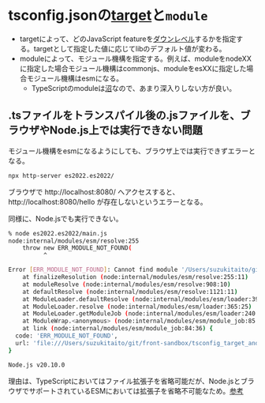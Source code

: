 # tsconfig.jsonの[target](https://www.typescriptlang.org/tsconfig/#target)と`module`

- targetによって、どのJavaScript featureを[ダウンレベル](https://www.typescriptlang.org/ja/tsconfig/#:~:text=%E3%83%80%E3%82%A6%E3%83%B3%E3%83%AC%E3%83%99%E3%83%AB%E5%8C%96%E3%81%AF%E3%80%81%E5%8F%A4%E3%81%84%E3%83%90%E3%83%BC%E3%82%B8%E3%83%A7%E3%83%B3%E3%81%AE%20JavaScript%20%E3%81%AB%E3%83%88%E3%83%A9%E3%83%B3%E3%82%B9%E3%83%91%E3%82%A4%E3%83%AB%E3%81%99%E3%82%8B%E3%81%A8%E3%81%84%E3%81%86%E6%84%8F%E5%91%B3%E3%81%AE%20TypeScript%20%E3%81%AE%E7%94%A8%E8%AA%9E%E3%81%A7%E3%81%99%E3%80%82)するかを指定する。targetとして指定した値に応じてlibのデフォルト値が変わる。
- moduleによって、モジュール機構を指定する。例えば、moduleをnodeXXに指定した場合モジュール機構はcommonjs、moduleをesXXに指定した場合モジュール機構はesmになる。
  - TypeScriptのmoduleは[沼](https://zenn.dev/uhyo/articles/typescript-module-option)なので、あまり深入りしない方が良い。

## .tsファイルをトランスパイル後の.jsファイルを、ブラウザやNode.js上では実行できない問題

モジュール機構をesmになるようにしても、ブラウザ上では実行できずエラーとなる。

```bash
npx http-server es2022.es2022/
```

ブラウザで http://localhost:8080/ へアクセスすると、http://localhost:8080/hello が存在しないというエラーとなる。

同様に、Node.jsでも実行できない。

```bash
% node es2022.es2022/main.js
node:internal/modules/esm/resolve:255
    throw new ERR_MODULE_NOT_FOUND(
          ^

Error [ERR_MODULE_NOT_FOUND]: Cannot find module '/Users/suzukitaito/git/front-sandbox/tsconfig_target_and_module/es2022.es2022/hello' imported from /Users/suzukitaito/git/front-sandbox/tsconfig_target_and_module/es2022.es2022/main.js
    at finalizeResolution (node:internal/modules/esm/resolve:255:11)
    at moduleResolve (node:internal/modules/esm/resolve:908:10)
    at defaultResolve (node:internal/modules/esm/resolve:1121:11)
    at ModuleLoader.defaultResolve (node:internal/modules/esm/loader:396:12)
    at ModuleLoader.resolve (node:internal/modules/esm/loader:365:25)
    at ModuleLoader.getModuleJob (node:internal/modules/esm/loader:240:38)
    at ModuleWrap.<anonymous> (node:internal/modules/esm/module_job:85:39)
    at link (node:internal/modules/esm/module_job:84:36) {
  code: 'ERR_MODULE_NOT_FOUND',
  url: 'file:///Users/suzukitaito/git/front-sandbox/tsconfig_target_and_module/es2022.es2022/hello'
}

Node.js v20.10.0
```

理由は、TypeScriptにおいてはファイル拡張子を省略可能だが、Node.jsとブラウザでサポートされているESMにおいては拡張子を省略不可能なため。[参考](https://qiita.com/masato_makino/items/8451bf4e62ad27823af1#import%E3%81%A8%E6%8B%A1%E5%BC%B5%E5%AD%90)